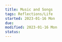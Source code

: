 ```yaml
---
title: Music and Songs
tags: Reflections/Life    
started: 2023-01-16 Mon
due: 
modified: 2023-01-16 Mon
status: 
---
```

